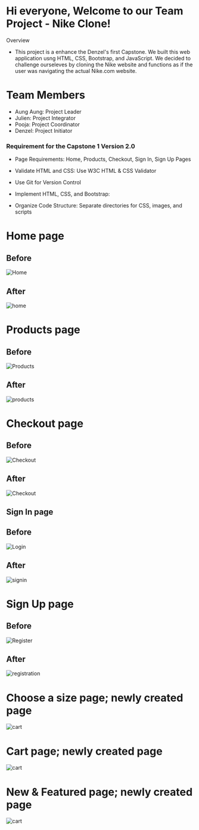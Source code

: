 # Hi everyone, Welcome to our Team Project - Nike Clone!

Overview
- This project is a enhance the Denzel's first Capstone. We built this web application usng HTML, CSS, Bootstrap, and JavaScript. We decided to challenge ourseleves by cloning the Nike website and functions as if the user was navigating the actual Nike.com website.

# Team Members
-  Aung Aung: Project Leader 
- Julien: Project Integrator 
- Pooja: Project Coordinator 
- Denzel: Project Initiator 

### Requirement for the Capstone 1 Version 2.0
- Page Requirements: Home, Products, Checkout, Sign In, Sign Up Pages

- Validate HTML and CSS: Use W3C HTML & CSS Validator

-  Use Git for Version Control

-  Implement HTML, CSS, and Bootstrap:

- Organize Code Structure: Separate directories for CSS, images, and scripts

# Home page 

## Before
![Home](version1-images/Home.png)
## After
![home](version2-images/home.png)

# Products page
## Before 
![Products](version1-images/Products.png)
## After
![products](version2-images/products.png)

# Checkout page
## Before 
![Checkout](version1-images/Checkout.png)
## After
![Checkout](version2-images/Checkout.png)

## Sign In page
## Before
![Login](version1-images/Login.png)
## After
![signin](version2-images/sign-in.png)

# Sign Up page
## Before
![Register](version1-images/Register.png)
## After
![registration](version2-images/sign-up.png)

# Choose a size page; newly created page
![cart](version2-images/size.png)

# Cart page; newly created page
![cart](version2-images/cart.png)

# New & Featured page; newly created page
![cart](version2-images/new-feature.png)


